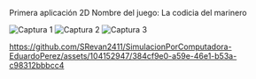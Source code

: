 Primera aplicación 2D 
Nombre del juego: La codicia del marinero

![Captura 1](https://github.com/SRevan2411/SimulacionPorComputadora-EduardoPerez/blob/main/Capturas/Practica7/Captura1.jpg)
![Captura 2](https://github.com/SRevan2411/SimulacionPorComputadora-EduardoPerez/blob/main/Capturas/Practica7/Captura2.jpg)
![Captura 3](https://github.com/SRevan2411/SimulacionPorComputadora-EduardoPerez/blob/main/Capturas/Practica7/Captura3.jpg)



https://github.com/SRevan2411/SimulacionPorComputadora-EduardoPerez/assets/104152947/384cf9e0-a59e-46e1-b53a-c98312bbbcc4

